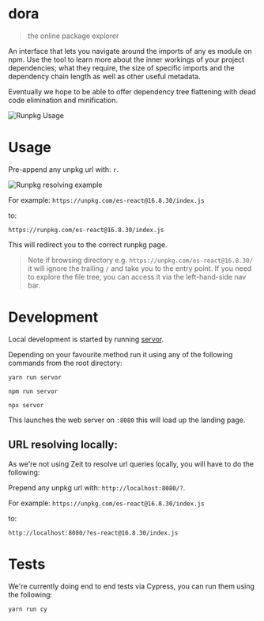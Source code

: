 # dora

> the online package explorer

An interface that lets you navigate around the imports of any es module on npm. Use the tool to learn more about the inner workings of your project dependencies; what they require, the size of specific imports and the dependency chain length as well as other useful metadata.

Eventually we hope to be able to offer dependency tree flattening with dead code elimination and minification.

![Runpkg Usage](https://user-images.githubusercontent.com/21056165/57319197-f584dd80-70f3-11e9-9fc1-7e208a957ddb.gif)

# Usage

Pre-append any unpkg url with: `r`.

![Runpkg resolving example](https://user-images.githubusercontent.com/21056165/57318579-91ade500-70f2-11e9-8f32-8a0b3c6b1e18.gif)

For example: `https://unpkg.com/es-react@16.8.30/index.js`

to:

`https://runpkg.com/es-react@16.8.30/index.js`

This will redirect you to the correct runpkg page.

> Note if browsing directory e.g. `https://unpkg.com/es-react@16.8.30/` it will ignore the trailing `/` and take you to the entry point. If you need to explore the file tree, you can access it via the left-hand-side nav bar. 

# Development

Local development is started by running [servor](https://github.com/lukejacksonn/servor).

Depending on your favourite method run it using any of the following commands from the root directory:

`yarn run servor`

`npm run servor`

`npx servor`

This launches the web server on `:8080` this will load up the landing page.

## URL resolving locally:

As we're not using Zeit to resolve url queries locally, you will have to do the following:

Prepend any unpkg url with: `http://localhost:8080/?`.

For example: `https://unpkg.com/es-react@16.8.30/index.js`

to:

`http://localhost:8080/?es-react@16.8.30/index.js`

# Tests

We're currently doing end to end tests via Cypress, you can run them using the following:

`yarn run cy`
